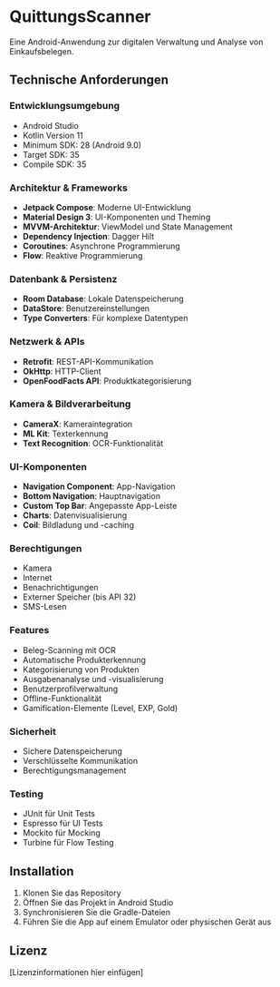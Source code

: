 # QuittungsScanner

Eine Android-Anwendung zur digitalen Verwaltung und Analyse von Einkaufsbelegen.

## Technische Anforderungen

### Entwicklungsumgebung
- Android Studio
- Kotlin Version 11
- Minimum SDK: 28 (Android 9.0)
- Target SDK: 35
- Compile SDK: 35

### Architektur & Frameworks
- **Jetpack Compose**: Moderne UI-Entwicklung
- **Material Design 3**: UI-Komponenten und Theming
- **MVVM-Architektur**: ViewModel und State Management
- **Dependency Injection**: Dagger Hilt
- **Coroutines**: Asynchrone Programmierung
- **Flow**: Reaktive Programmierung

### Datenbank & Persistenz
- **Room Database**: Lokale Datenspeicherung
- **DataStore**: Benutzereinstellungen
- **Type Converters**: Für komplexe Datentypen

### Netzwerk & APIs
- **Retrofit**: REST-API-Kommunikation
- **OkHttp**: HTTP-Client
- **OpenFoodFacts API**: Produktkategorisierung

### Kamera & Bildverarbeitung
- **CameraX**: Kameraintegration
- **ML Kit**: Texterkennung
- **Text Recognition**: OCR-Funktionalität

### UI-Komponenten
- **Navigation Component**: App-Navigation
- **Bottom Navigation**: Hauptnavigation
- **Custom Top Bar**: Angepasste App-Leiste
- **Charts**: Datenvisualisierung
- **Coil**: Bildladung und -caching

### Berechtigungen
- Kamera
- Internet
- Benachrichtigungen
- Externer Speicher (bis API 32)
- SMS-Lesen

### Features
- Beleg-Scanning mit OCR
- Automatische Produkterkennung
- Kategorisierung von Produkten
- Ausgabenanalyse und -visualisierung
- Benutzerprofilverwaltung
- Offline-Funktionalität
- Gamification-Elemente (Level, EXP, Gold)

### Sicherheit
- Sichere Datenspeicherung
- Verschlüsselte Kommunikation
- Berechtigungsmanagement

### Testing
- JUnit für Unit Tests
- Espresso für UI Tests
- Mockito für Mocking
- Turbine für Flow Testing

## Installation

1. Klonen Sie das Repository
2. Öffnen Sie das Projekt in Android Studio
3. Synchronisieren Sie die Gradle-Dateien
4. Führen Sie die App auf einem Emulator oder physischen Gerät aus

## Lizenz

[Lizenzinformationen hier einfügen] 